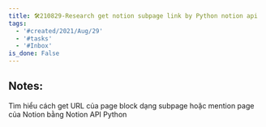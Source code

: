 ```yaml
---
title: 🛠️210829-Research get notion subpage link by Python notion api
tags:
  - '#created/2021/Aug/29'
  - '#tasks'
  - '#Inbox'
is_done: False
---
```


## Notes:
Tìm hiểu cách get URL của page block dạng subpage hoặc mention page của Notion bằng Notion API Python